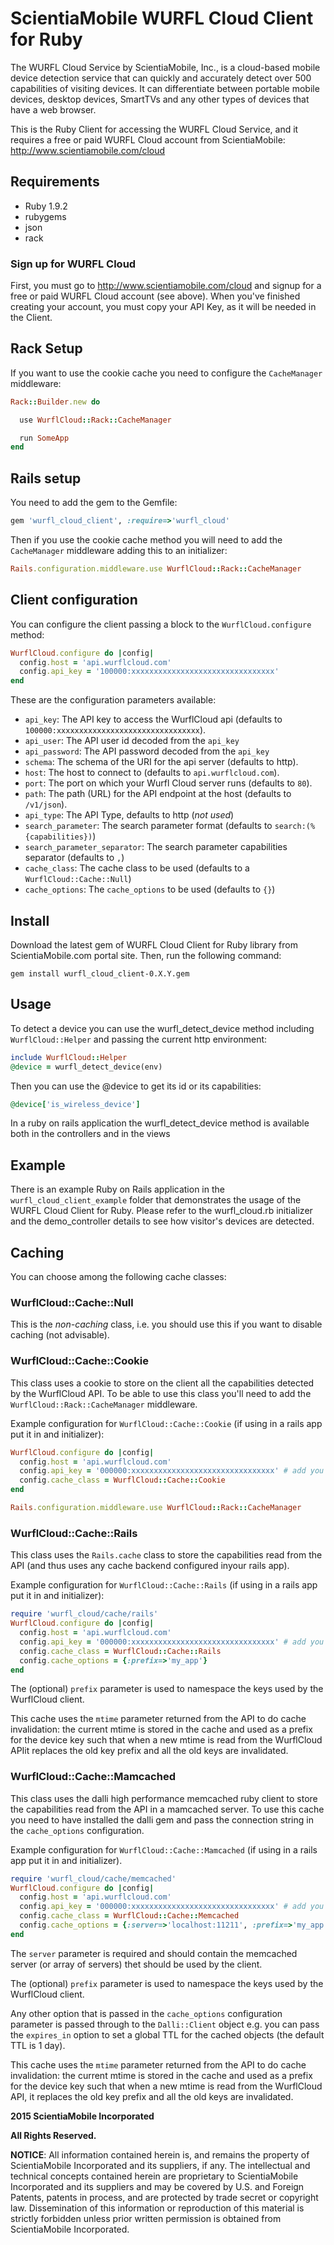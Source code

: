 # ScientiaMobile WURFL Cloud Client for Ruby

The WURFL Cloud Service by ScientiaMobile, Inc., is a cloud-based
mobile device detection service that can quickly and accurately
detect over 500 capabilities of visiting devices.  It can differentiate
between portable mobile devices, desktop devices, SmartTVs and any 
other types of devices that have a web browser.

This is the Ruby Client for accessing the WURFL Cloud Service, and
it requires a free or paid WURFL Cloud account from ScientiaMobile:
http://www.scientiamobile.com/cloud 

Requirements
------------

* Ruby 1.9.2
* rubygems
* json
* rack

### Sign up for WURFL Cloud
First, you must go to http://www.scientiamobile.com/cloud and signup
for a free or paid WURFL Cloud account (see above).  When you've finished
creating your account, you must copy your API Key, as it will be needed in
the Client.

Rack Setup
----------

If you want to use the cookie cache you need to configure the
`CacheManager` middleware:

```ruby
Rack::Builder.new do

  use WurflCloud::Rack::CacheManager

  run SomeApp
end
```

Rails setup
-----------

You need to add the gem to the Gemfile:

```ruby
gem 'wurfl_cloud_client', :require=>'wurfl_cloud'
```

Then if you use the cookie cache method you will need to add the
`CacheManager` middleware adding this to an initializer:

```ruby
Rails.configuration.middleware.use WurflCloud::Rack::CacheManager
```

Client configuration
--------------------

You can configure the client passing a block to the `WurflCloud.configure`
method:

```ruby
WurflCloud.configure do |config|
  config.host = 'api.wurflcloud.com'
  config.api_key = '100000:xxxxxxxxxxxxxxxxxxxxxxxxxxxxxxxx'
end
```

These are the configuration parameters available: 

* `api_key`: The API key to access the WurflCloud api (defaults to `100000:xxxxxxxxxxxxxxxxxxxxxxxxxxxxxxxx`).
* `api_user`: The API user id decoded from the `api_key`
* `api_password`: The API password decoded from the `api_key`
* `schema`: The schema of the URI for the api server (defaults to http).
* `host`: The host to connect to (defaults to `api.wurflcloud.com`).
* `port`: The port on which your Wurfl Cloud server runs (defaults to `80`).
* `path`: The path (URL) for the API endpoint at the host (defaults to `/v1/json`).
* `api_type`: The API Type, defaults to http (*not used*)
* `search_parameter`: The search parameter format (defaults to `search:(%{capabilities})`)
* `search_parameter_separator`: The search parameter capabilities separator (defaults to `,`)
* `cache_class`: The cache class to be used (defaults to a `WurflCloud::Cache::Null`)
* `cache_options`: The `cache_options` to be used (defaults to `{}`)

Install
-------

Download the latest gem of WURFL Cloud Client for Ruby library from
ScientiaMobile.com portal site. Then, run the following command:

```
gem install wurfl_cloud_client-0.X.Y.gem
```

Usage
-----

To detect a device you can use the wurfl_detect_device method including
`WurflCloud::Helper` and passing the current http environment:

```ruby
include WurflCloud::Helper
@device = wurfl_detect_device(env)
```

Then you can use the @device to get its id or its capabilities:

```ruby
@device['is_wireless_device']
```

In a ruby on rails application the wurfl_detect_device method is available
both in the controllers and in the views

Example
-------

There is an example Ruby on Rails application in the `wurfl_cloud_client_example`
folder that demonstrates the usage of the WURFL Cloud Client for Ruby. Please
refer to the wurfl_cloud.rb initializer and the demo_controller details to see
how visitor's devices are detected.

Caching
-------

You can choose among the following cache classes:

### WurflCloud::Cache::Null 

This is the *non-caching* class, i.e. you should use this if you want to
disable caching (not advisable).

### WurflCloud::Cache::Cookie

This class uses a cookie to store on the client all the capabilities
detected by the WurflCloud API. To be able to use this class you'll
need to add the `WurflCloud::Rack::CacheManager` middleware.

Example configuration for `WurflCloud::Cache::Cookie` (if using in a
rails app put it in and initializer):

```ruby
WurflCloud.configure do |config|
  config.host = 'api.wurflcloud.com'
  config.api_key = '000000:xxxxxxxxxxxxxxxxxxxxxxxxxxxxxxxx' # add you api key here
  config.cache_class = WurflCloud::Cache::Cookie
end

Rails.configuration.middleware.use WurflCloud::Rack::CacheManager
```

### WurflCloud::Cache::Rails

This class uses the `Rails.cache` class to store the capabilities read
from the API (and thus uses any cache backend configured inyour rails app).

Example configuration for `WurflCloud::Cache::Rails` (if using in a
rails app put it in and initializer):

```ruby
require 'wurfl_cloud/cache/rails'
WurflCloud.configure do |config|
  config.host = 'api.wurflcloud.com'
  config.api_key = '000000:xxxxxxxxxxxxxxxxxxxxxxxxxxxxxxxx' # add you api key here
  config.cache_class = WurflCloud::Cache::Rails
  config.cache_options = {:prefix=>'my_app'}
end
```

The (optional) `prefix` parameter is used to namespace the keys used
by the WurflCloud client.

This cache uses the `mtime` parameter returned from the API to do
cache invalidation: the current mtime is stored in the cache and used
as a prefix for the device key such that when a new mtime is read from
the WurflCloud APIit replaces the old key prefix and all the old keys
are invalidated.

### WurflCloud::Cache::Mamcached

This class uses the dalli high performance memcached ruby client to
store the capabilities read from the API in a mamcached server. To
use this cache you need to have installed the dalli gem and pass the
connection string in the `cache_options` configuration. 

Example configuration for `WurflCloud::Cache::Mamcached` (if using
in a rails app put it in and initializer).

```ruby
require 'wurfl_cloud/cache/memcached'
WurflCloud.configure do |config|
  config.host = 'api.wurflcloud.com'
  config.api_key = '000000:xxxxxxxxxxxxxxxxxxxxxxxxxxxxxxxx' # add you api key here
  config.cache_class = WurflCloud::Cache::Memcached
  config.cache_options = {:server=>'localhost:11211', :prefix=>'my_app'}
end
```

The `server` parameter is required and should contain the memcached server
(or array of servers) thet should be used by the client.

The (optional) `prefix` parameter is used to namespace the keys used by
the WurflCloud client.

Any other option that is passed in the `cache_options` configuration
parameter is passed through to the `Dalli::Client` object e.g. you can
pass the `expires_in` option to set a global TTL for the cached objects
(the default TTL is 1 day).

This cache uses the `mtime` parameter returned from the API to do cache
invalidation: the current mtime is stored in the cache and used as a prefix
for the device key such that when a new mtime is read from the WurflCloud
API, it replaces the old key prefix and all the old keys are invalidated.

**2015 ScientiaMobile Incorporated**

**All Rights Reserved.**

**NOTICE**:  All information contained herein is, and remains the property of
ScientiaMobile Incorporated and its suppliers, if any.  The intellectual
and technical concepts contained herein are proprietary to ScientiaMobile
Incorporated and its suppliers and may be covered by U.S. and Foreign
Patents, patents in process, and are protected by trade secret or copyright
law. Dissemination of this information or reproduction of this material is
strictly forbidden unless prior written permission is obtained from 
ScientiaMobile Incorporated.
